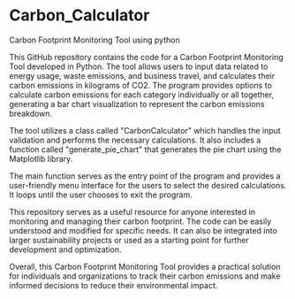 # Carbon_Calculator

Carbon Footprint Monitoring Tool using python

This GitHub repository contains the code for a Carbon Footprint Monitoring Tool developed in Python. The tool allows users to input data related to energy usage, waste emissions, and business travel, and calculates their carbon emissions in kilograms of CO2. The program provides options to calculate carbon emissions for each category individually or all together, generating a bar chart visualization to represent the carbon emissions breakdown.

The tool utilizes a class called "CarbonCalculator" which handles the input validation and performs the necessary calculations. It also includes a function called "generate_pie_chart" that generates the pie chart using the Matplotlib library.

The main function serves as the entry point of the program and provides a user-friendly menu interface for the users to select the desired calculations. It loops until the user chooses to exit the program.

This repository serves as a useful resource for anyone interested in monitoring and managing their carbon footprint. The code can be easily understood and modified for specific needs. It can also be integrated into larger sustainability projects or used as a starting point for further development and optimization.

Overall, this Carbon Footprint Monitoring Tool provides a practical solution for individuals and organizations to track their carbon emissions and make informed decisions to reduce their environmental impact.


